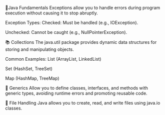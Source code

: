 📌Java Fundamentals
Exceptions allow you to handle errors during program execution without causing it to stop abruptly.

Exception Types:
Checked: Must be handled (e.g., IOException).

Unchecked: Cannot be caught (e.g., NullPointerException).

📚 Collections
The java.util package provides dynamic data structures for storing and manipulating objects.

Common Examples:
List (ArrayList, LinkedList)

Set (HashSet, TreeSet)

Map (HashMap, TreeMap)

🧩 Generics
Allow you to define classes, interfaces, and methods with generic types, avoiding runtime errors and promoting reusable code.

📁 File Handling
Java allows you to create, read, and write files using java.io classes.
